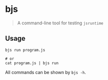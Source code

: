 # bjs

> A command-line tool for testing `jsruntime`

## Usage

```shell
bjs run program.js

# or
cat program.js | bjs run
```

All commands can be shown by `bjs -h`.
